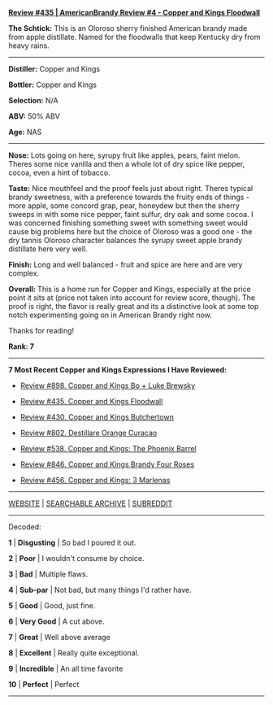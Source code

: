 
[**Review #435 | AmericanBrandy Review #4 - Copper and Kings Floodwall**]( https://t8ke.review/review-435-copper-and-kings-floodwall/)

**The Schtick:** This is an Oloroso sherry finished American brandy made from apple distillate. Named for the floodwalls that keep Kentucky dry from heavy rains. 

-----

**Distiller:** Copper and Kings

**Bottler:** Copper and Kings       

**Selection:** N/A

**ABV:**  50% ABV

**Age:** NAS 

-----

**Nose:**  Lots going on here, syrupy fruit like apples, pears, faint melon. Theres some nice vanilla and then a whole lot of dry spice like pepper, cocoa, even a hint of tobacco.  

**Taste:** Nice mouthfeel and the proof feels just about right. Theres typical brandy sweetness, with a preference towards the fruity ends of things - more apple, some concord grap, pear, honeydew but then the sherry sweeps in with some nice pepper, faint sulfur, dry oak and some cocoa. I was concerned finishing something sweet with something sweet would cause big problems here but the choice of Oloroso was a good one - the dry tannis Oloroso character balances the syrupy sweet apple brandy distillate here very well. 

**Finish:** Long and well balanced - fruit and spice are here and are very complex.  

**Overall:** This is a home run for Copper and Kings, especially at the price point it sits at (price not taken into account for review score, though). The proof is right, the flavor is really great and its a distinctive look at some top notch experimenting going on in American Brandy right now. 

Thanks for reading!

**Rank: 7**

----- 

**7 Most Recent Copper and Kings Expressions I Have Reviewed:** 

- [Review #898. Copper and Kings Bo + Luke Brewsky]( https://t8ke.review/review-898-copper-and-kings-bo-luke-brewsky/) 

- [Review #435. Copper and Kings Floodwall]( https://t8ke.review/review-435-copper-and-kings-floodwall/) 

- [Review #430. Copper and Kings Butchertown]( https://t8ke.review/review-430-copper-and-kings-butchertown/) 

- [Review #802. Destillare Orange Curacao]( https://t8ke.review/review-802-copper-kings-destillare-orange-curacao-aged-in-brandy-barrels/) 

- [Review #538. Copper and Kings: The Phoenix Barrel]( https://t8ke.review/review-538-copper-and-kings-phoenix-barrel/) 

- [Review #846. Copper and Kings Brandy Four Roses]( https://t8ke.review/review-846-copper-and-kings-american-brandy-distillery-hand-filled-cask/) 

- [Review #456. Copper and Kings: 3 Marlenas]( https://t8ke.review/review-456-460-copper-and-kings-craftwerks/) 

-----

[WEBSITE](https://t8ke.review) | [SEARCHABLE ARCHIVE](https://t8ke.review/review-archive/) | [SUBREDDIT](https://reddit.com/r/t8kereviews)

-----

Decoded:

**1** | **Disgusting** | So bad I poured it out.

**2** | **Poor** | I wouldn't consume by choice.

**3** | **Bad** | Multiple flaws.

**4** | **Sub-par** | Not bad, but many things I'd rather have.

**5** | **Good** | Good, just fine.

**6** | **Very Good** | A cut above.

**7** | **Great** | Well above average

**8** | **Excellent** | Really quite exceptional.

**9** | **Incredible** | An all time favorite

**10** | **Perfect** | Perfect

----

